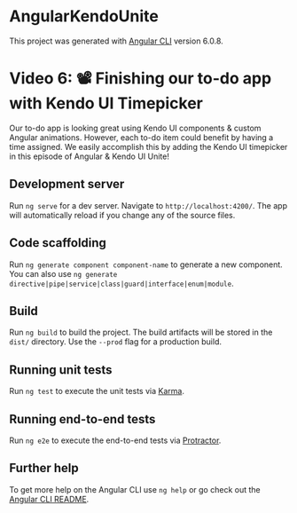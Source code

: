 # AngularKendoUnite

This project was generated with [Angular CLI](https://github.com/angular/angular-cli) version 6.0.8.


# Video 6: 📽️ Finishing our to-do app with Kendo UI Timepicker 

Our to-do app is looking great using Kendo UI components & custom Angular animations. However, each to-do item could benefit by having a time assigned. We easily accomplish this by adding the Kendo UI timepicker in this episode of Angular & Kendo UI Unite!

## Development server

Run `ng serve` for a dev server. Navigate to `http://localhost:4200/`. The app will automatically reload if you change any of the source files.

## Code scaffolding

Run `ng generate component component-name` to generate a new component. You can also use `ng generate directive|pipe|service|class|guard|interface|enum|module`.

## Build

Run `ng build` to build the project. The build artifacts will be stored in the `dist/` directory. Use the `--prod` flag for a production build.

## Running unit tests

Run `ng test` to execute the unit tests via [Karma](https://karma-runner.github.io).

## Running end-to-end tests

Run `ng e2e` to execute the end-to-end tests via [Protractor](http://www.protractortest.org/).

## Further help

To get more help on the Angular CLI use `ng help` or go check out the [Angular CLI README](https://github.com/angular/angular-cli/blob/master/README.md).
